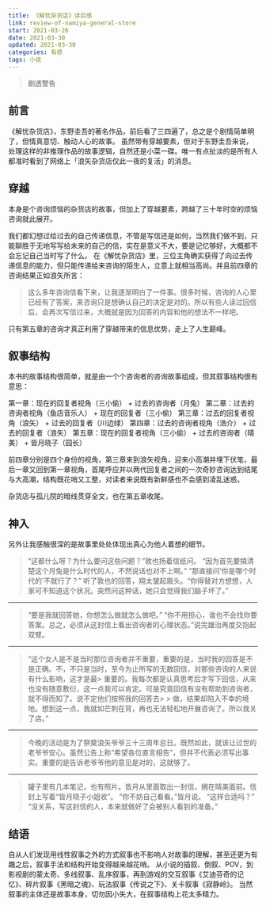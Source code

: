 ```yaml
---
title: 《解忧杂货店》读后感
link: review-of-namiya-general-store
start: 2021-03-26
date: 2021-03-30
updated: 2021-03-30
categories: 有感
tags: 小说
---
```


> 剧透警告

<!-- more -->

## 前言

《解忧杂货店》，东野圭吾的著名作品，前后看了三四遍了，总之是个剧情简单明了，但情真意切、触动人心的故事。
虽然带有穿越要素，但对于东野圭吾来说，处理这样的非推理作品的故事逻辑，自然还是小菜一碟。唯一有点扯淡的是所有人都准时看到了网络上「浪矢杂货店仅此一夜的复活」的消息。

## 穿越

本身是个咨询烦恼的杂货店的故事，但加上了穿越要素，跨越了三十年时空的烦恼咨询就此展开。

我们都幻想过给过去的自己传递信息，不管是写信还是如何，当然我们做不到，只能聊胜于无地写写给未来的自己的信，实在是意义不大，要是记忆够好，大概都不会忘记自己当时写了什么。
在《解忧杂货店》里，三位主角确实获得了向过去传递信息的能力，但只能传递给来咨询的陌生人，立意上就相当高尚。并且前四章的咨询结果正如浪矢所言：

> 这么多年咨询信看下来，让我逐渐明白了一件事。很多时候，咨询的人心里已经有了答案，来咨询只是想确认自己的决定是对的。所以有些人读过回信后，会再次写信过来，大概就是因为回答的内容和他的想法不一样吧。

只有第五章的咨询才真正利用了穿越带来的信息优势，走上了人生巅峰。

## 叙事结构

本书的故事结构很简单，就是由一个个咨询者的咨询故事组成，但其叙事结构很有意思：

第一章：现在的回复者视角（三小偷） + 过去的咨询者（月兔）
第二章：过去的咨询者视角（鱼店音乐人） + 现在的回复者（三小偷）
第三章：过去的回复者视角（浪矢） + 过去的回复者（川边绿）
第四章：过去的咨询者视角（浩介） + 过去的回复者（浪矢）
第五章：现在的回复者视角（三小偷） + 过去的咨询者（晴美） + 皆月晓子（园长）

前四章分别是四个身份的视角，第三章来到浪矢视角，迎来小高潮并埋下伏笔，最后一章又回到第一章视角，首尾呼应并以两代回复者之间的一次奇妙咨询达到结尾与大高潮，结构既花哨又工整，对读者来说既有新鲜感也不会感到凌乱迷惑。

杂货店与孤儿院的暗线贯穿全文，也在第五章收尾。

## 神入

另外让我感触很深的是故事里处处体现出真心为他人着想的细节。

> “这都什么呀？为什么要问这些问题？”敦也扬着信纸问。
> “因为首先要搞清楚这个月兔是什么时代的人，不然说话也对不上啊。”
> “那直接问‘你是哪个时代的’不就行了？”
> 听了敦也的回答，翔太皱起眉头。“你得替对方想想，人家可不知道这个状况。突然问这种话，她只会觉得我们脑子坏了。”

---
> “要是我就回答她，你想怎么做就怎么做吧。”
> “你不用担心，谁也不会找你要答案。总之，必须从这封信上看出咨询者的心理状态。”说完雄治再度交抱起双臂。

---
> “这个女人是不是当时那位咨询者并不重要，重要的是，当时我的回答是不是正确。不，不只是当时，至今为止所写的无数回信，对那些咨询的人来说有什么影响，这才是最> 重要的。我每次都是认真思考后才写下回信，从来也没有随意敷衍，这一点我可以肯定。可是究竟回信有没有帮助到咨询者，就不得而知了。说不定他们按照我的回答去> > 做，结果却陷入不幸的境地。想到这一点，我就如芒刺在背，再也无法轻松地开展咨询了。所以我关了店。”

---
> 今晚的活动是为了祭奠浪矢爷爷三十三周年忌日。既然如此，就该让过世的老爷爷安心。虽然公告上称“希望各位直言相告”，但并不代表必须写出事实。重要的是告诉老爷爷他的意见是对的，这就够了。

---
> 罐子里有几本笔记，也有照片。皆月从里面取出一封信，搁在晴美面前。信封上写着“皆月晓子小姐收”。
> “你不妨自己看看。”皆月说。
> “这样合适吗？”
> “没关系，写这封信的人，本来就做好了会被别人看到的准备。”

## 结语

自从人们发现用线性叙事之外的方式叙事也不影响人对故事的理解，甚至还更为有趣之后，叙事手法和结构开始变得越来越花哨。
从小说的插叙、倒叙、POV，到影视剧的蒙太奇、多线叙事、乱序叙事，再到游戏的交互叙事《艾迪芬奇的记忆》、碎片叙事《黑暗之魂》、玩法叙事《传说之下》、关卡叙事《寂静岭》。
当然叙事的主体还是故事本身，切勿因小失大，在叙事结构上花太多精力。
